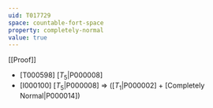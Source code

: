 ```yaml
---
uid: T017729
space: countable-fort-space
property: completely-normal
value: true
---
```

[[Proof]]

* [T000598] [$T_5$|P000008]
* [I000100] [$T_5$|P000008] => ([$T_1$|P000002] + [Completely Normal|P000014])

